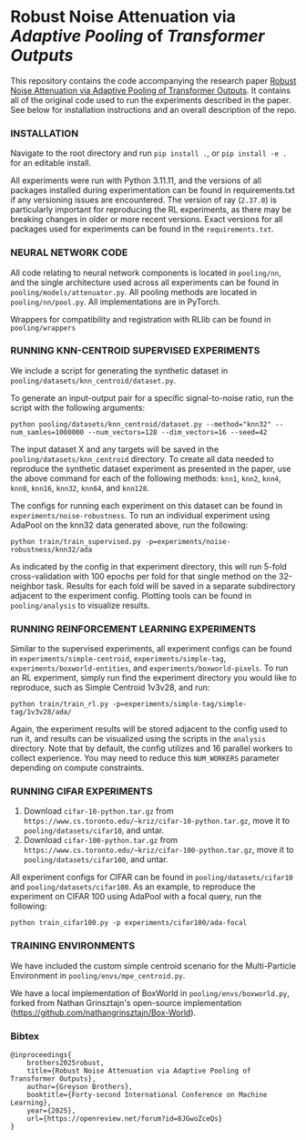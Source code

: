 # Robust Noise Attenuation via *Adaptive Pooling* of *Transformer Outputs*

This repository contains the code accompanying the research paper [Robust Noise Attenuation via Adaptive Pooling of Transformer Outputs](https://arxiv.org/abs/2506.09215). It contains all of the original code used to run the experiments described in the paper. See below for installation instructions and an overall description of the repo. 


### INSTALLATION
Navigate to the root directory and run `pip install .`, or `pip install -e .` for an editable install. 

All experiments were run with Python 3.11.11, and the versions of all packages installed during experimentation can be found in requirements.txt if any versioning issues are encountered. The version of ray (`2.37.0`) is particularly important for reproducing the RL experiments, as there may be breaking changes in older or more recent versions. Exact versions for all packages used for experiments can be found in the `requirements.txt`. 


### NEURAL NETWORK CODE
All code relating to neural network components is located in `pooling/nn`, and the single architecture used across all experiments can be found in `pooling/models/attenuator.py`. All pooling methods are located in `pooling/nn/pool.py`. All implementations are in PyTorch. 

Wrappers for compatibility and registration with RLlib can be found in `pooling/wrappers`


### RUNNING KNN-CENTROID SUPERVISED EXPERIMENTS
We include a script for generating the synthetic dataset in `pooling/datasets/knn_centroid/dataset.py`. 

To generate an input-output pair for a specific signal-to-noise ratio, run the script with the following arguments:
```
python pooling/datasets/knn_centroid/dataset.py --method="knn32" --num_samles=1000000 --num_vectors=128 --dim_vectors=16 --seed=42
```

The input dataset X and any targets will be saved in the `pooling/datasets/knn_centroid` directory. To create all data needed to reproduce the synthetic dataset experiment as presented in the paper, use the above command for each of the following methods: `knn1`, `knn2`, `knn4`, `knn8`, `knn16`, `knn32`, `knn64`, and `knn128`.

The configs for running each experiment on this dataset can be found in `experiments/noise-robustness`. To run an individual experiment using AdaPool on the knn32 data generated above, run the following:

```
python train/train_supervised.py -p=experiments/noise-robustness/knn32/ada
```

As indicated by the config in that experiment directory, this will run 5-fold cross-validation with 100 epochs per fold for that single method on the 32-neighbor task. Results for each fold will be saved in a separate subdirectory adjacent to the experiment config. Plotting tools can be found in `pooling/analysis` to visualize results. 


### RUNNING REINFORCEMENT LEARNING EXPERIMENTS
Similar to the supervised experiments, all experiment configs can be found in `experiments/simple-centroid`, `experiments/simple-tag`, `experiments/boxworld-entities`, and `experiments/boxworld-pixels`. To run an RL experiment, simply run find the experiment directory you would like to reproduce, such as Simple Centroid 1v3v28, and run: 

```
python train/train_rl.py -p=experiments/simple-tag/simple-tag/1v3v28/ada/
```

Again, the experiment results will be stored adjacent to the config used to run it, and results can be visualized using the scripts in the `analysis` directory. Note that by default, the config utilizes and 16 parallel workers to collect experience. You may need to reduce this `NUM_WORKERS` parameter depending on compute constraints. 


### RUNNING CIFAR EXPERIMENTS
1. Download `cifar-10-python.tar.gz` from `https://www.cs.toronto.edu/~kriz/cifar-10-python.tar.gz`, move it to `pooling/datasets/cifar10`, and untar.   
2. Download `cifar-100-python.tar.gz` from `https://www.cs.toronto.edu/~kriz/cifar-100-python.tar.gz`, move it to `pooling/datasets/cifar100`, and untar.   

All experiment configs for CIFAR can be found in `pooling/datasets/cifar10` and `pooling/datasets/cifar100`. As an example, to reproduce the experiment on CIFAR 100 using AdaPool with a focal query, run the following:

```
python train_cifar100.py -p experiments/cifar100/ada-focal
```

### TRAINING ENVIRONMENTS
We have included the custom simple centroid scenario for the Multi-Particle Environment in `pooling/envs/mpe_centroid.py`. 

We have a local implementation of BoxWorld in `pooling/envs/boxworld.py`, forked from Nathan Grinsztajn's open-source implementation (https://github.com/nathangrinsztajn/Box-World). 


### Bibtex
```
@inproceedings{
    brothers2025robust,
    title={Robust Noise Attenuation via Adaptive Pooling of Transformer Outputs},
    author={Greyson Brothers},
    booktitle={Forty-second International Conference on Machine Learning},
    year={2025},
    url={https://openreview.net/forum?id=8JGwoZceQs}
}
```
